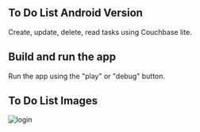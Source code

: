 
## To Do List Android Version

Create, update, delete, read tasks using Couchbase lite.

## Build and run the app

Run the app using the "play" or "debug" button.

## To Do List Images
![login](https://user-images.githubusercontent.com/48391281/113481364-d6d71f00-94a1-11eb-8f84-1477b32b302f.jpg)





